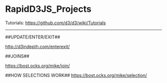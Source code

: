 # RapidD3JS_Projects

Tutorials: https://github.com/d3/d3/wiki/Tutorials

************************************************************

##UPDATE/ENTER/EXIT##

http://d3indepth.com/enterexit/

##JOINS##

https://bost.ocks.org/mike/join/

##HOW SELECTIONS WORK##
https://bost.ocks.org/mike/selection/
